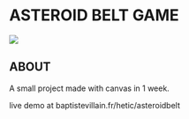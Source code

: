 # ASTEROID BELT GAME

![](https://media.giphy.com/media/26xBTileidx0IodJC/giphy.gif)

## ABOUT

A small project made with canvas in 1 week.

live demo at baptistevillain.fr/hetic/asteroidbelt
